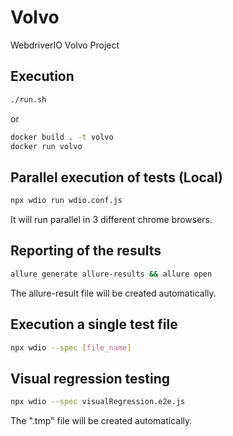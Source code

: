 # Volvo

WebdriverIO Volvo Project

## Execution

```bash
./run.sh
```
or
```bash
docker build . -t volvo
docker run volvo
```

## Parallel execution of tests (Local)

```bash
npx wdio run wdio.conf.js
```
It will run parallel in 3 different chrome browsers.

## Reporting of the results

```bash
allure generate allure-results && allure open
```
The allure-result file will be created automatically.

## Execution a single test file

```bash
npx wdio --spec [file_name]
```

## Visual regression testing

```bash
npx wdio --spec visualRegression.e2e.js
```
The ".tmp" file will be created automatically.
